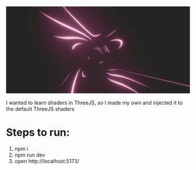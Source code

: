 ![alt text](image.png)

I wanted to learn shaders in ThreeJS, so I made my own and injected it to the default ThreeJS shaders

# Steps to run:
1. npm i
2. npm run dev
3. open http://localhost:5173/
